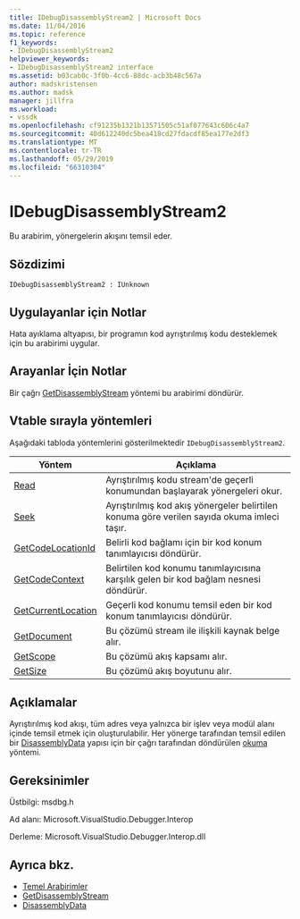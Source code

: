 ```yaml
---
title: IDebugDisassemblyStream2 | Microsoft Docs
ms.date: 11/04/2016
ms.topic: reference
f1_keywords:
- IDebugDisassemblyStream2
helpviewer_keywords:
- IDebugDisassemblyStream2 interface
ms.assetid: b03cab0c-3f0b-4cc6-88dc-acb3b48c567a
author: madskristensen
ms.author: madsk
manager: jillfra
ms.workload:
- vssdk
ms.openlocfilehash: cf91235b1321b13571505c51af077643c606c4a7
ms.sourcegitcommit: 40d612240dc5bea418cd27fdacdf85ea177e2df3
ms.translationtype: MT
ms.contentlocale: tr-TR
ms.lasthandoff: 05/29/2019
ms.locfileid: "66310304"
---
```

# <a name="idebugdisassemblystream2"></a>IDebugDisassemblyStream2
Bu arabirim, yönergelerin akışını temsil eder.

## <a name="syntax"></a>Sözdizimi

```
IDebugDisassemblyStream2 : IUnknown
```

## <a name="notes-for-implementers"></a>Uygulayanlar için Notlar
 Hata ayıklama altyapısı, bir programın kod ayrıştırılmış kodu desteklemek için bu arabirimi uygular.

## <a name="notes-for-callers"></a>Arayanlar İçin Notlar
 Bir çağrı [GetDisassemblyStream](../../../extensibility/debugger/reference/idebugprogram2-getdisassemblystream.md) yöntemi bu arabirimi döndürür.

## <a name="methods-in-vtable-order"></a>Vtable sırayla yöntemleri
 Aşağıdaki tabloda yöntemlerini gösterilmektedir `IDebugDisassemblyStream2`.

|Yöntem|Açıklama|
|------------|-----------------|
|[Read](../../../extensibility/debugger/reference/idebugdisassemblystream2-read.md)|Ayrıştırılmış kodu stream'de geçerli konumundan başlayarak yönergeleri okur.|
|[Seek](../../../extensibility/debugger/reference/idebugdisassemblystream2-seek.md)|Ayrıştırılmış kod akış yönergeler belirtilen konuma göre verilen sayıda okuma imleci taşır.|
|[GetCodeLocationId](../../../extensibility/debugger/reference/idebugdisassemblystream2-getcodelocationid.md)|Belirli kod bağlamı için bir kod konum tanımlayıcısı döndürür.|
|[GetCodeContext](../../../extensibility/debugger/reference/idebugdisassemblystream2-getcodecontext.md)|Belirtilen kod konumu tanımlayıcısına karşılık gelen bir kod bağlam nesnesi döndürür.|
|[GetCurrentLocation](../../../extensibility/debugger/reference/idebugdisassemblystream2-getcurrentlocation.md)|Geçerli kod konumu temsil eden bir kod konum tanımlayıcısı döndürür.|
|[GetDocument](../../../extensibility/debugger/reference/idebugdisassemblystream2-getdocument.md)|Bu çözümü stream ile ilişkili kaynak belge alır.|
|[GetScope](../../../extensibility/debugger/reference/idebugdisassemblystream2-getscope.md)|Bu çözümü akış kapsamı alır.|
|[GetSize](../../../extensibility/debugger/reference/idebugdisassemblystream2-getsize.md)|Bu çözümü akış boyutunu alır.|

## <a name="remarks"></a>Açıklamalar
 Ayrıştırılmış kod akışı, tüm adres veya yalnızca bir işlev veya modül alanı içinde temsil etmek için oluşturulabilir. Her yönerge tarafından temsil edilen bir [DisassemblyData](../../../extensibility/debugger/reference/disassemblydata.md) yapısı için bir çağrı tarafından döndürülen [okuma](../../../extensibility/debugger/reference/idebugdisassemblystream2-read.md) yöntemi.

## <a name="requirements"></a>Gereksinimler
 Üstbilgi: msdbg.h

 Ad alanı: Microsoft.VisualStudio.Debugger.Interop

 Derleme: Microsoft.VisualStudio.Debugger.Interop.dll

## <a name="see-also"></a>Ayrıca bkz.
- [Temel Arabirimler](../../../extensibility/debugger/reference/core-interfaces.md)
- [GetDisassemblyStream](../../../extensibility/debugger/reference/idebugprogram2-getdisassemblystream.md)
- [DisassemblyData](../../../extensibility/debugger/reference/disassemblydata.md)